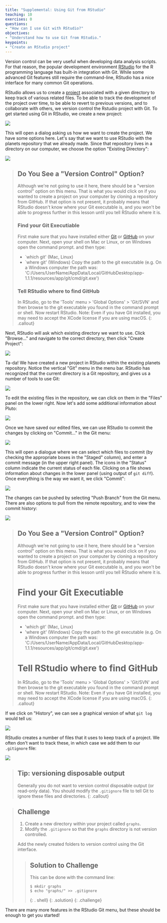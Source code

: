```yaml
---
title: "Supplemental: Using Git from RStudio"
teaching: 10
exercises: 0
questions:
- "How can I use Git with RStudio?"
objectives:
- "Understand how to use Git from RStudio."
keypoints:
- "Create an RStudio project"
---
```


Version control can be very useful when developing data analysis scripts. For
that reason, the popular development environment
[RStudio][rstudio] for the R programming language has built-in
integration with Git. While some advanced Git features still require the
command-line, RStudio has a nice interface for many common Git operations.

RStudio allows us to create a [project][rstudio-projects] associated with a
given directory to keep track of various related files. To be able to track the
development of the project over time, to be able to revert to previous
versions, and to collaborate with others, we version control the Rstudio
project with Git. To get started using Git in RStudio, we create a new project:

![](../fig/RStudio_screenshot_newproject.png)

This will open a dialog asking us how we want to create the project. We have
some options here. Let's say that we want to use RStudio with the planets
repository that we already made. Since that repository lives in a directory on
our computer, we choose the option "Existing Directory":

![](../fig/RStudio_screenshot_existingdirectory.png)

> ## Do You See a "Version Control" Option?
>
> Although we're not going to use it here, there should be a "version control"
> option on this menu. That is what you would click on if you wanted to
> create a project on your computer by cloning a repository from GitHub.
> If that option is not present, it probably means that RStudio doesn't know
> where your Git executable is, and you won't be able to progress further
> in this lesson until you tell RStudio where it is.  
> ### Find your Git Executiable
> First make sure that you have installed either [Git](https://git-scm.com/downloads/)
> or [GitHub](https://desktop.github.com/) on your computer.
> Next, open your shell on Mac or Linux, or on Windows open the command prompt.
> and then type:
> - `which git' (Mac, Linux)
> - `where git' (Windows)
> Copy the path to the git executable (e.g. On a Windows computer the path was:
> 'C:/Users/UserName/AppData/Local/GitHubDesktop/app-1.1.1/resources/app/git/cmd/git.exe')
> ### Tell RStudio where to find GitHub
> In RStudio, go to the 'Tools' menu > 'Global Options' > 'Git/SVN' and then
> browse to the git executable you found in the command prompt or shell. Now restart
> RStudio.
> Note: Even if you have Git installed, you may need
> to accept the XCode license if you are using macOS.
{: .callout}

Next, RStudio will ask which existing directory we want to use. Click
"Browse..." and navigate to the correct directory, then click "Create Project":

![](../fig/RStudio_screenshot_navigateexisting.png)

Ta-da! We have created a new project in RStudio within the existing planets
repository. Notice the vertical "Git" menu in the menu bar. RStudio has
recognized that the current directory is a Git repository, and gives us a
number of tools to use Git:

![](../fig/RStudio_screenshot_afterclone.png)

To edit the existing files in the repository, we can click on them in the
"Files" panel on the lower right. Now let's add some additional information
about Pluto:

![](../fig/RStudio_screenshot_editfiles.png)

Once we have saved our edited files, we can use RStudio to commit the changes
by clicking on "Commit..." in the Git menu:

![](../fig/RStudio_screenshot_commit.png)

This will open a dialogue where we can select which files to commit (by
checking the appropriate boxes in the "Staged" column), and enter a commit
message (in the upper right panel). The icons in the "Status" column indicate
the current status of each file. Clicking on a file shows information about
changes in the lower panel (using output of `git diff`). Once everything is the
way we want it, we click "Commit":

![](../fig/RStudio_screenshot_review.png)

The changes can be pushed by selecting "Push Branch" from the Git menu. There
are also options to pull from the remote repository, and to view the commit
history:

![](../fig/RStudio_screenshot_history.png)

> ## Do You See a "Version Control" Option?
>
> Although we're not going to use it here, there should be a "version control"
> option on this menu. That is what you would click on if you wanted to
> create a project on your computer by cloning a repository from GitHub.
> If that option is not present, it probably means that RStudio doesn't know
> where your Git executable is, and you won't be able to progress further
> in this lesson until you tell RStudio where it is.  
> # Find your Git Executiable
> First make sure that you have installed either [Git](https://git-scm.com/downloads/)
> or [GitHub](https://desktop.github.com/) on your computer.
> Next, open your shell on Mac or Linux, or on Windows open the command prompt.
> and then type:
> - 'which git' (Mac, Linux)
> - 'where git' (Windows)
> Copy the path to the git executable (e.g. On a Windows computer the path was:
> 'C:/Users/UserName/AppData/Local/GitHubDesktop/app-1.1.1/resources/app/git/cmd/git.exe')
> # Tell RStudio where to find GitHub
> In RStudio, go to the 'Tools' menu > 'Global Options' > 'Git/SVN' and then
> browse to the git executable you found in the command prompt or shell. Now restart
> RStudio.
> Note: Even if you have Git installed, you may need
> to accept the XCode license if you are using macOS.
{: .callout}

If we click on "History", we can see a graphical version of what `git log`
would tell us:

![](../fig/RStudio_screenshot_viewhistory.png)

RStudio creates a number of files that it uses to keep track of a project. We
often don't want to track these, in which case we add them to our `.gitignore`
file:

![](../fig/RStudio_screenshot_gitignore.png)

> ## Tip: versioning disposable output
>
> Generally you do not want to version control disposable output (or read-only
> data). You should modify the `.gitignore` file to tell Git to ignore these
> files and directories.
{: .callout}

> ## Challenge
>
> 1. Create a new directory within your project called `graphs`.
> 2. Modify the `.gitignore` so that the `graphs` directory is not version controlled.
>
> Add the newly created folders to version control using
> the Git interface.
>
> > ## Solution to Challenge
> >
> > This can be done with the command line:
> > ```
> > $ mkdir graphs
> > $ echo "graphs/" >> .gitignore
> > ```
> > {: . shell}
> {: .solution}
{: .challenge}

There are many more features in the RStudio Git menu, but these should be
enough to get you started!


[rstudio]: https://www.rstudio.com/
[rstudio-projects]: https://support.rstudio.com/hc/en-us/articles/200526207-Using-Projects
